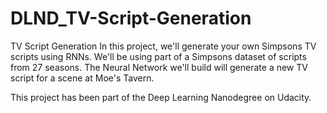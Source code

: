 # DLND_TV-Script-Generation
TV Script Generation
In this project, we'll generate your own Simpsons TV scripts using RNNs. We'll be using part of a Simpsons dataset of scripts
from 27 seasons. The Neural Network we'll build will generate a new TV script for a scene at Moe's Tavern.

This project has been part of the Deep Learning Nanodegree on Udacity.
